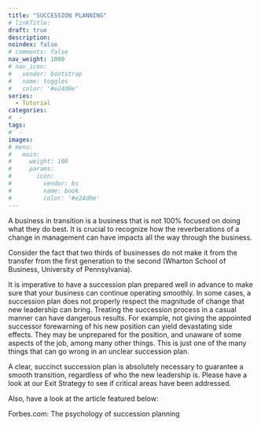 ```yaml
---
title: "SUCCESSION PLANNING"
# linkTitle:
draft: true
description: 
noindex: false
# comments: false
nav_weight: 1000
# nav_icon:
#   vendor: bootstrap
#   name: toggles
#   color: '#e24d0e'
series:
  - Tutorial
categories:
#  - 
tags:
#  - 
images:
# menu:
#   main:
#     weight: 100
#     params:
#       icon:
#         vendor: bs
#         name: book
#         color: '#e24d0e'
---
```


A business in transition is a business that is not 100% focused on doing what they do best. It is crucial to recognize how the reverberations of a change in management can have impacts all the way through the business.

<!--more-->

Consider the fact that two thirds of businesses do not make it from the transfer from the first generation to the second (Wharton School of Business, University of Pennsylvania).

It is imperative to have a succession plan prepared well in advance to make sure that your business can continue operating smoothly. In some cases, a succession plan does not properly respect the magnitude of change that new leadership can bring. Treating the succession process in a casual manner can have dangerous results. For example, not giving the appointed successor forewarning of his new position can yield devastating side effects. They may be unprepared for the position, and unaware of some aspects of the job, among many other things. This is just one of the many things that can go wrong in an unclear succession plan.

A clear, succinct succession plan is absolutely necessary to guarantee a smooth transition, regardless of who the new leadership is. Please have a look at our Exit Strategy to see if critical areas have been addressed.

Also, have a look at the article featured below:

Forbes.com: The psychology of succession planning
